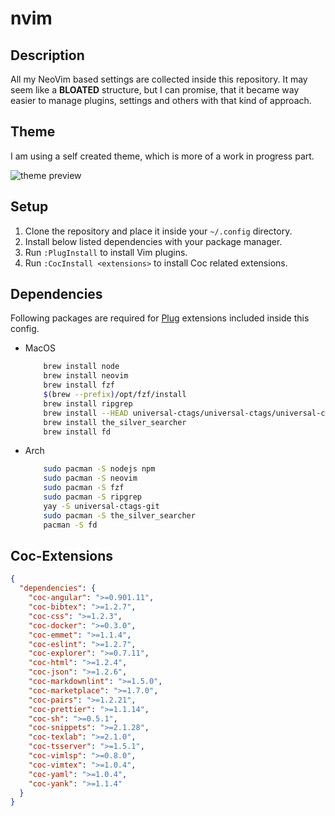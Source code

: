 # nvim

## Description

All my NeoVim based settings are collected inside this repository.
It may seem like a **BLOATED** structure, but I can promise, that it became way
easier to manage plugins, settings and others with that kind of
approach.

## Theme

I am using a self created theme, which is more of a work in progress part.

![theme preview](https://i.ibb.co/JBn8Bmq/Screenshot-2020-08-23-at-20-25-58.png)

## Setup

1. Clone the repository and place it inside your `~/.config` directory.
2. Install below listed dependencies with your package manager.
3. Run `:PlugInstall` to install Vim plugins.
4. Run `:CocInstall <extensions>` to install Coc related extensions.

## Dependencies

Following packages are required for [Plug](https://github.com/junegunn/vim-plug)
extensions included inside this config.

- MacOS

    ```bash
        brew install node
        brew install neovim
        brew install fzf
        $(brew --prefix)/opt/fzf/install
        brew install ripgrep
        brew install --HEAD universal-ctags/universal-ctags/universal-ctags
        brew install the_silver_searcher
        brew install fd
    ```

- Arch

    ```bash
        sudo pacman -S nodejs npm
        sudo pacman -S neovim
        sudo pacman -S fzf
        sudo pacman -S ripgrep
        yay -S universal-ctags-git
        sudo pacman -S the_silver_searcher
        pacman -S fd
    ```

## Coc-Extensions

```json
{
  "dependencies": {
    "coc-angular": ">=0.901.11",
    "coc-bibtex": ">=1.2.7",
    "coc-css": ">=1.2.3",
    "coc-docker": ">=0.3.0",
    "coc-emmet": ">=1.1.4",
    "coc-eslint": ">=1.2.7",
    "coc-explorer": ">=0.7.11",
    "coc-html": ">=1.2.4",
    "coc-json": ">=1.2.6",
    "coc-markdownlint": ">=1.5.0",
    "coc-marketplace": ">=1.7.0",
    "coc-pairs": ">=1.2.21",
    "coc-prettier": ">=1.1.14",
    "coc-sh": ">=0.5.1",
    "coc-snippets": ">=2.1.28",
    "coc-texlab": ">=2.1.0",
    "coc-tsserver": ">=1.5.1",
    "coc-vimlsp": ">=0.8.0",
    "coc-vimtex": ">=1.0.4",
    "coc-yaml": ">=1.0.4",
    "coc-yank": ">=1.1.4"
  }
}
```

